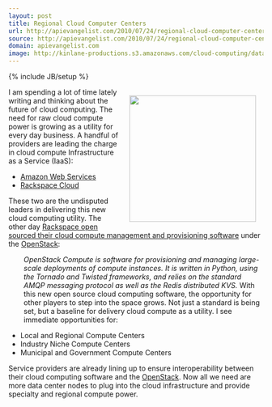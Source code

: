 ```yaml
---
layout: post
title: Regional Cloud Computer Centers
url: http://apievangelist.com/2010/07/24/regional-cloud-computer-centers/
source: http://apievangelist.com/2010/07/24/regional-cloud-computer-centers/
domain: apievangelist.com
image: http://kinlane-productions.s3.amazonaws.com/cloud-computing/datacenter1.png
---
```

{% include JB/setup %}<p><img class="alignnone" style="padding: 15px;" title="Cloud Compute Centers" src="http://kinlane-productions.s3.amazonaws.com/cloud-computing/datacenter1.png" alt="" width="250" align="right" />I am spending a lot of time lately writing and thinking about the future of cloud computing. The need for raw cloud compute power is growing as a utility for every day business. A handful of providers are leading the charge in cloud compute Infrastructure as a Service (IaaS):
<ul class="mainlist">
	<li><a href="http://aws.amazon.com/" target="_blank">Amazon Web Services</a></li>
	<li><a href="http://www.rackspacecloud.com/" target="_blank">Rackspace Cloud</a></li>
</ul>
These two are the undisputed leaders in delivering this new cloud computing utility. The other day <a href="http://www.kinlane.com/2010/07/openstack-open-source-open-standards-cloud/">Rackspace open sourced their cloud compute management and provisioning software</a> under the <a href="http://www.openstack.org" target="_blank">OpenStack</a>:
<p style="padding-left: 30px;"><em>OpenStack Compute is software for provisioning and managing large-scale deployments of compute instances. It is written in Python, using the Tornado and Twisted frameworks, and relies on the standard AMQP messaging protocol as well as the Redis distributed KVS.</em>
With this new open source cloud computing software, the opportunity for other players to step into the space grows. Not just a standard is being set, but a baseline for delivery cloud compute as a utility. I see immediate opportunities for:
<ul class="mainlist">
	<li>Local and Regional Compute Centers</li>
	<li>Industry Niche Compute Centers</li>
	<li>Municipal and Government Compute Centers</li>
</ul>
Service providers are already lining up to ensure interoperability between their cloud computing software and the <a href="http://www.openstack.org/" target="_blank">OpenStack</a>. Now all we need are more data center nodes to plug into the cloud infrastructure and provide specialty and regional compute power.</p>
